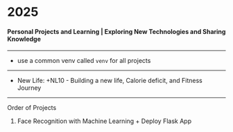 # 2025
#### Personal Projects and Learning | Exploring New Technologies and Sharing Knowledge

---

- use a common venv called `venv` for all projects

--- 

- New Life: +NL10 -  Building a new life, Calorie deficit, and Fitness Journey

---
Order of Projects

1. Face Recognition with Machine Learning + Deploy Flask App
